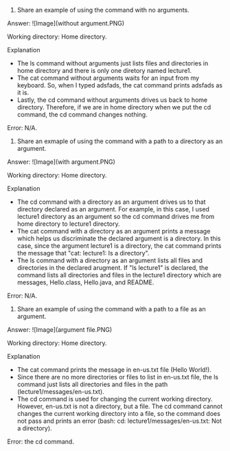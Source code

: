 1. Share an example of using the command with no arguments.

Answer: ![Image](without argument.PNG)

Working directory: Home directory.

Explanation 
- The ls command without arguments just lists files and directories in home directory and there is only one diretory named lecture1.
- The cat command without arguments waits for an input from my keyboard. So, when I typed adsfads, the cat command prints adsfads as it is.
- Lastly, the cd command without arguments drives us back to home directory. Therefore, if we are in home directory when we put the cd command, the cd command changes nothing.

Error: N/A.

1. Share an exmaple of using the command with a path to a directory as an argument.

Answer: ![Image](with argument.PNG)

Working directory: Home directory. 

Explanation
- The cd command with a directory as an argument drives us to that directory declared as an argument. For example, in this case, I used lecture1 directory as an argument so the cd command drives me from home directory to lecture1 directory.
- The cat command with a directory as an argument prints a message which helps us discriminate the declared argument is a directory. In this case, since the argument lecture1 is a directory, the cat command prints the message that "cat: lecture1: Is a directory".
- The ls command with a directory as an argument lists all files and directories in the declared arugment. If "ls lecture1" is declared, the command lists all directories and files in the lecture1 directory which are messages, Hello.class, Hello.java, and README.

Error: N/A.

1. Share an example of using the command with a path to a file as an argument.

Answer: ![Image](argument file.PNG)

Working directory: Home directory.

Explanation
- The cat command prints the message in en-us.txt file (Hello World!).
- Since there are no more directories or files to list in en-us.txt file, the ls command just lists all directories and files in the path (lecture1/messages/en-us.txt).
- The cd command is used for changing the current working directory. However, en-us.txt is not a directory, but a file. The cd command cannot changes the current working directory into a file, so the command does not pass and prints an error (bash: cd: lecture1/messages/en-us.txt: Not a directory).
  
Error: the cd command.
